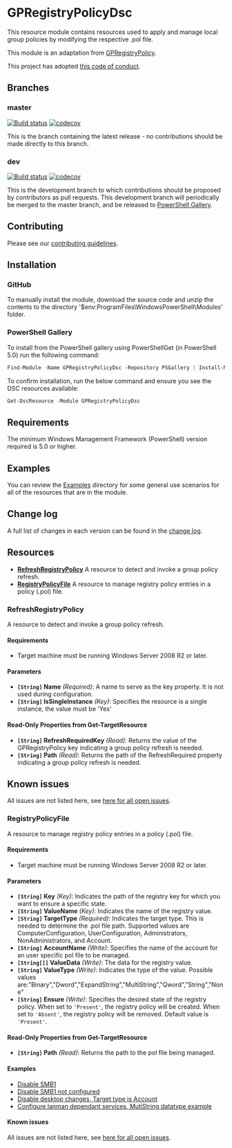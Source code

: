 # GPRegistryPolicyDsc

This resource module contains resources used to apply and manage local group policies
by modifying the respective .pol file.

This module is an adaptation from [GPRegistryPolicy](https://github.com/PowerShell/GPRegistryPolicy).

This project has adopted [this code of conduct](CODE_OF_CONDUCT.md).

## Branches

### master

[![Build status](https://ci.appveyor.com/api/projects/status/3w6ohuqnmxin63kf/branch/master?svg=true)](https://ci.appveyor.com/project/dsccommunity/GPRegistryPolicyDsc/branch/master)
[![codecov](https://codecov.io/gh/dsccommunity/GPRegistryPolicyDsc/branch/master/graph/badge.svg)](https://codecov.io/gh/dsccommunity/GPRegistryPolicyDsc/branch/master)

This is the branch containing the latest release -
no contributions should be made directly to this branch.

### dev

[![Build status](https://ci.appveyor.com/api/projects/status/3w6ohuqnmxin63kf/branch/dev?svg=true)](https://ci.appveyor.com/project/dsccommunity/GPRegistryPolicyDsc/branch/dev)
[![codecov](https://codecov.io/gh/dsccommunity/GPRegistryPolicyDsc/branch/dev/graph/badge.svg)](https://codecov.io/gh/dsccommunity/GPRegistryPolicyDsc/branch/dev)

This is the development branch to which contributions should be proposed
by contributors as pull requests.
This development branch will periodically be merged to the master branch,
and be released to [PowerShell Gallery](https://www.powershellgallery.com/).

## Contributing

Please see our [contributing guidelines](/CONTRIBUTING.md).

## Installation

### GitHub

To manually install the module,
download the source code and unzip the contents to the directory
'$env:ProgramFiles\WindowsPowerShell\Modules' folder.

### PowerShell Gallery

To install from the PowerShell gallery using PowerShellGet (in PowerShell 5.0)
run the following command:

```powershell
Find-Module -Name GPRegistryPolicyDsc -Repository PSGallery | Install-Module
```

To confirm installation, run the below command and ensure you see the
DSC resources available:

```powershell
Get-DscResource -Module GPRegistryPolicyDsc
```

## Requirements

The minimum Windows Management Framework (PowerShell) version required is 5.0
or higher.

## Examples

You can review the [Examples](/Examples) directory for some general use
scenarios for all of the resources that are in the module.

## Change log

A full list of changes in each version can be found in the [change log](CHANGELOG.md).

## Resources

* [**RefreshRegistryPolicy**](#RefreshRegistryPolicy) A resource to detect
   and invoke a group policy refresh.
* [**RegistryPolicyFile**](#RegistryPolicyFile) A resource to manage registry policy
   entries in a policy (.pol) file.

### RefreshRegistryPolicy

A resource to detect and invoke a group policy refresh.

#### Requirements

* Target machine must be running Windows Server 2008 R2 or later.

#### Parameters

* **`[String]` Name** _(Required)_: A name to serve as the key property.
      It is not used during configuration.
* **`[String]` IsSingleInstance** _(Key)_: Specifies the resource is a single
      instance, the value must be 'Yes'

#### Read-Only Properties from Get-TargetResource

* **`[String]` RefreshRequiredKey** _(Read)_: Returns the value of the
      GPRegistryPolicy key indicating a group policy refresh is needed.
* **`[String]` Path** _(Read)_: Returns the path of the RefreshRequired
       property indicating a group policy refresh is needed.

## Known issues

All issues are not listed here, see [here for all open issues](https://github.com/dsccommunity/GPRegistryPolicyDsc/issues?utf8=✓&q=is%3Aissue+is%3Aopen+RefreshRegistryPolicy).

### RegistryPolicyFile

A resource to manage registry policy entries in a policy (.pol) file.

#### Requirements

* Target machine must be running Windows Server 2008 R2 or later.

#### Parameters

* **`[String]` Key** _(Key)_: Indicates the path of the registry key
      for which you want to ensure a specific state.
* **`[String]` ValueName** _(Key)_: Indicates the name of the registry value.
* **`[String]` TargetType** _(Required)_: Indicates the target type.
      This is needed to determine the .pol file path.
      Supported values are ComputerConfiguration, UserConfiguration,
      Administrators, NonAdministrators, and Account.
* **`[String]` AccountName** _(Write)_: Specifies the name of the account
      for an user specific pol file to be managed.
* **`[String[]]` ValueData** _(Write)_: The data for the registry value.
* **`[String]` ValueType** _(Write)_: Indicates the type of the value.
      Possible values are:"Binary","Dword","ExpandString","MultiString","Qword","String","None"
* **`[String]` Ensure** _(Write)_: Specifies the desired state of the registry policy.
      When set to `'Present'`, the registry policy will be created. When set to `'Absent'`,
      the registry policy will be removed. Default value is `'Present'`.

#### Read-Only Properties from Get-TargetResource

* **`[String]` Path** _(Read)_: Returns the path to the pol file being managed.

#### Examples

* [Disable SMB1](/Examples/Resources/RegistryPolicyFile/1-RegistryPolicyFile_DisableSmb1_Config.ps1)
* [Disable SMB1 not configured](/Examples/Resources/RegistryPolicyFile/2-RegistryPolicy_SMB1NotConfigured_Config.ps1)
* [Disable desktop changes, Target type is Account](/Examples/Resources/RegistryPolicyFile/3-RegistryPolicyFile_DisableDesktopChanges_Config.ps1)
* [Configure lanman dependant services, MutiString datatype example](/Examples/Resources/RegistryPolicyFile/4-RegistryPolicyFile_LanmanDependantServices_Config.ps1)

#### Known issues

All issues are not listed here, see [here for all open issues](https://github.com/dsccommunity/GPRegistryPolicyDsc/issues?utf8=✓&q=is%3Aissue+is%3Aopen+RegistryPolicyFile).
